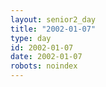 ```yaml
---
layout: senior2_day
title: "2002-01-07"
type: day
id: 2002-01-07
date: 2002-01-07
robots: noindex
---
```


